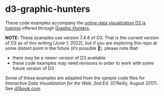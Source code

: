 # d3-graphic-hunters

These code examples accompany the [online data visualization D3.js training](https://graphichunters.nl/online-data-visualisation-d3-js/) offered through [Graphic Hunters](https://graphichunters.nl/).

**NOTE:** These examples use version 7.4.4 of D3.  That is the current version of D3 as of this writing (June 1, 2022), but if you are exploring this repo at some distant point in the future (it’s possible  🤷), please note that:

- there may be a newer version of D3 available
- these code examples may need revisions in order to work with some future version of D3

Some of these examples are adapted from the sample code files for *Interactive Data Visualization for the Web, 2nd Ed.* (O’Reilly, August 2017).  See [d3book.com](http://d3book.com).